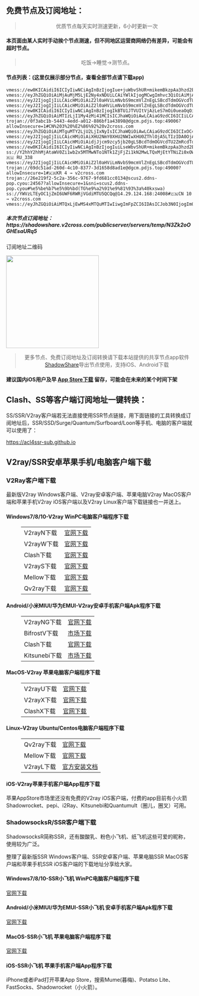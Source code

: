 
<h2>免费节点及订阅地址：</h2>
<blockquote>
<p style="text-align: center;">优质节点每天实时测速更新，6小时更新一次</p>
</blockquote>
<h4>本页面由某人实时手动挨个节点测速，但不同地区运营商网络仍有差异，可能会有超时节点。</h4>
<blockquote>
<p style="text-align: center;">吃饭->睡觉->测节点。</p>
</blockquote>
<h4>节点列表：(这里仅展示部分节点，查看全部节点请下载app)</h4>

```vmess://eyJ2IjogIjIiLCAicHMiOiAiZ2l0aHViLmNvbS9mcmVlZnEgLSBcdTdmOGVcdTU2ZmRcdTUyYTBcdTVkZGUgOSIsICJhZGQiOiAiNjQuMTEyLjQyLjUzIiwgInBvcnQiOiAiMTY5OTkiLCAiaWQiOiAiNDhmYjI3YTQtZTZmZS00MmNmLTk1YmYtMTAzZDIzMThlZDVkIiwgImFpZCI6ICIwIiwgInNjeSI6ICJhdXRvIiwgIm5ldCI6ICJ0Y3AiLCAidHlwZSI6ICJub25lIiwgImhvc3QiOiAiIiwgInBhdGgiOiAiIiwgInRscyI6ICIiLCAic25pIjogIiJ9
vmess://ew0KICAidiI6ICIyIiwNCiAgInBzIjogIue+juWbvShUR+mikemBkzpAa3hzd2EpIiwNCiAgImFkZCI6ICJsb3MueWRub2RlLnVzIiwNCiAgInBvcnQiOiAiODAiLA0KICAiaWQiOiAiYjZhNDg3ZWItMmNjZi00NjQwLTg1NmUtNGEzMmY5NzRjOGIxIiwNCiAgImFpZCI6ICIwIiwNCiAgInNjeSI6ICJhdXRvIiwNCiAgIm5ldCI6ICJncnBjIiwNCiAgInR5cGUiOiAibm9uZSIsDQogICJob3N0IjogIiIsDQogICJwYXRoIjogImxvcy55ZG5vZGUudXMiLA0KICAidGxzIjogInRscyIsDQogICJzbmkiOiAiIg0KfQ==
vmess://eyJhZGQiOiAiMjAuMjM5LjE2Ny4xNDUiLCAiYWlkIjogMCwgImhvc3QiOiAiMjAuMjM5LjE2Ny4xNDUiLCAiaWQiOiAiMDA1ZDVjYmMtOGFjNy0zZTU2LTg4MTktZWVmNDI0NjAwNTgyIiwgIm5ldCI6ICJ3cyIsICJwYXRoIjogIi9ueSIsICJwb3J0IjogNDQzMDAsICJwcyI6ICJnaXRodWIuY29tL2ZyZWVmcSAtIFx1N2Y4ZVx1NTZmZE1pY3Jvc29mdFx1NjU3MFx1NjM2ZVx1NGUyZFx1NWZjMyAxIiwgInRscyI6ICIiLCAidHlwZSI6ICJhdXRvIiwgInNlY3VyaXR5IjogImF1dG8iLCAic2tpcC1jZXJ0LXZlcmlmeSI6IHRydWUsICJzbmkiOiAiIn0=
vmess://eyJ2IjogIjIiLCAicHMiOiAiZ2l0aHViLmNvbS9mcmVlZnEgLSBcdTdmOGVcdTU2ZmRDbG91ZEZsYXJlXHU1MTZjXHU1M2Y4Q0ROXHU4MjgyXHU3MGI5IDM1IiwgImFkZCI6ICJkYWwyLjMzMjAudG9wIiwgInBvcnQiOiAiNDQzIiwgInR5cGUiOiAibm9uZSIsICJpZCI6ICJmZWZmYmNkZi00MGQ0LTQ5Y2MtYThkMy05ZmE4ODcyYzUwYzQiLCAiYWlkIjogIjAiLCAibmV0IjogIndzIiwgInBhdGgiOiAiLyIsICJob3N0IjogImRhbDIuMzMyMC50b3AiLCAidGxzIjogInRscyJ9
vmess://eyJ2IjogIjIiLCAicHMiOiAiZ2l0aHViLmNvbS9mcmVlZnEgLSBcdTdmOGVcdTU2ZmRcdTUyYTBcdTUyMjlcdTc5OGZcdTVjM2NcdTRlOWFcdTVkZGVcdThkMzlcdTUyMjlcdTg0OTlMaW5vZGVcdTY1NzBcdTYzNmVcdTRlMmRcdTVmYzMgNTIiLCAiYWRkIjogImF1Mi4zMzIwLnRvcCIsICJwb3J0IjogIjQ0MyIsICJpZCI6ICI3NTM3ODBhZC1jMjgyLTRkODItYjQ5Yi02NWFkNDM1MzNlMWEiLCAiYWlkIjogIjAiLCAic2N5IjogImF1dG8iLCAibmV0IjogIndzIiwgInR5cGUiOiAibm9uZSIsICJob3N0IjogImF1Mi4zMzIwLnRvcCIsICJwYXRoIjogIi8iLCAidGxzIjogInRscyIsICJzbmkiOiAiIn0=
vmess://ew0KICAidiI6ICIyIiwNCiAgInBzIjogIkBTU1JTVUItVjAzLeS7mOi0ueaOqOiNkDp2MmNyb3NzLmNvbSIsDQogICJhZGQiOiAiMTYxLjEyOS4zNC4xMDIiLA0KICAicG9ydCI6ICI0NDMiLA0KICAiaWQiOiAiZWM3MzY0ODItMTczZS0zZWZmLTkxMTQtYjQ5ZGY4MDU2ZTdkIiwNCiAgImFpZCI6ICIwIiwNCiAgInNjeSI6ICJhdXRvIiwNCiAgIm5ldCI6ICJ3cyIsDQogICJ0eXBlIjogIm5vbmUiLA0KICAiaG9zdCI6ICIxNjEuMTI5LjM0LjEwMiIsDQogICJwYXRoIjogIi8iLA0KICAidGxzIjogInRscyIsDQogICJzbmkiOiAiIiwNCiAgImFscG4iOiAiIg0KfQ==
vmess://eyJhZGQiOiAiMTIzLjI1My4zMi41MCIsICJhaWQiOiAwLCAiaG9zdCI6ICIiLCAiaWQiOiAiNjc4ZDBkN2QtYzY1MS00YWUxLWNlZDEtMzIwNzgzNTY1NzQ5IiwgIm5ldCI6ICJ0Y3AiLCAicGF0aCI6ICIiLCAicG9ydCI6IDMxMzcyLCAicHMiOiAidjJjcm9zcy5jb20gLSBcdTRlMGFcdTZkNzdcdTVlMDJcdTc1MzVcdTRmZTEgNjIiLCAidGxzIjogIiIsICJ0eXBlIjogImF1dG8iLCAic2VjdXJpdHkiOiAiYXV0byIsICJza2lwLWNlcnQtdmVyaWZ5IjogdHJ1ZSwgInNuaSI6ICIifQ==
trojan://0f3abc1b-5443-4edd-a012-886bf1a43898@dgcm.pdjs.top:49006?allowInsecure=1#CN%203%20%E2%86%92%20v2cross.com
vmess://eyJhZGQiOiAiMTguMTY2LjU2LjIxNyIsICJhaWQiOiAwLCAiaG9zdCI6ICIxOC4xNjYuNTYuMjE3IiwgImlkIjogIjAwNWQ1Y2JjLThhYzctM2U1Ni04ODE5LWVlZjQyNDYwMDU4MiIsICJuZXQiOiAid3MiLCAicGF0aCI6ICIvbnkiLCAicG9ydCI6IDQ0MzAwLCAicHMiOiAiZ2l0aHViLmNvbS9mcmVlZnEgLSBcdTk5OTlcdTZlMmZBbWF6b25cdTY1NzBcdTYzNmVcdTRlMmRcdTVmYzMgMTMiLCAidGxzIjogIiIsICJ0eXBlIjogImF1dG8iLCAic2VjdXJpdHkiOiAiYXV0byIsICJza2lwLWNlcnQtdmVyaWZ5IjogdHJ1ZSwgInNuaSI6ICIifQ==
vmess://eyJ2IjogIjIiLCAicHMiOiAiXHU2NmY0XHU2NWIwXHU0ZThlOjA5LTIzIDA0OjAwIC1ieSBCdUxpbmsueHl6LSBcdTRlZTVcdTRlMGJcdTgyODJcdTcwYjlcdTRlMGRcdThiYTFcdTZkNDFcdTkxY2YiLCAiYWRkIjogIlx1NGY3Zlx1NzUyOFx1NTI0ZFx1OGJiMFx1NWY5N1x1NjZmNFx1NjViMFx1OGJhMlx1OTYwNSIsICJwb3J0IjogIjAiLCAiaWQiOiAiNmEzYmNjMDgtOWM3Ny00YzAyLTg0NGItNGE2OTRjNGYyZmVhIiwgImFpZCI6ICIwIiwgIm5ldCI6ICJ0Y3AiLCAidHlwZSI6ICJub25lIiwgImhvc3QiOiAiIiwgInBhdGgiOiAiIiwgInRscyI6ICIifQ==
vmess://eyJ2IjogIjIiLCAicHMiOiAidjJjcm9zcy5jb20gLSBcdTdmOGVcdTU2ZmRcdTdlYmRcdTdlYTZcdTVlMDJEaWdpdGFsT2NlYW5cdTRlOTFcdTUxNmNcdTUzZjggMjAiLCAiYWRkIjogIjEzOC4xOTcuMTY1LjMxIiwgInBvcnQiOiAiODA4MCIsICJ0eXBlIjogIm5vbmUiLCAiaWQiOiAiMmVkNjA5ZDAtNzQ2Ny00NzFiLTk0YTktMzRhNzM0Y2NjNDBhIiwgImFpZCI6ICIwIiwgIm5ldCI6ICJ3cyIsICJwYXRoIjogIi9jY3R2MTMvaGQubTN1OCIsICJob3N0IjogIiU3QiUyMkhvc3QlMjI6JTIyMTM4LjE5Ny4xNjUuMzElMjIlN0QiLCAidGxzIjogIiJ9
vmess://ew0KICAidiI6ICIyIiwNCiAgInBzIjogIuiLseWbvShUR+mikemBkzpAa3hzd2EpIiwNCiAgImFkZCI6ICI1LjI1Mi43OC4xMzQiLA0KICAicG9ydCI6ICIyMTAwOCIsDQogICJpZCI6ICI4MGI1NjQ1YS04NmI3LTQ4YWYtOTI1Mi05NzdiYTgwN2EzMzgiLA0KICAiYWlkIjogIjAiLA0KICAic2N5IjogImF1dG8iLA0KICAibmV0IjogInRjcCIsDQogICJ0eXBlIjogIm5vbmUiLA0KICAiaG9zdCI6ICIiLA0KICAicGF0aCI6ICIiLA0KICAidGxzIjogIiIsDQogICJzbmkiOiAiIg0KfQ==
ss://Y2hhY2hhMjAtaWV0Zi1wb2x5MTMwNTo1NTk1ZjFjZi1kN2MwLTQxMjEtYTNiZi0xOWU0MjNjMWY5YTFAbWYwMi54bXNzLnZpcDoxODg4OA==#🇷🇺 RU_338
vmess://eyJ2IjogIjIiLCAicHMiOiAiZ2l0aHViLmNvbS9mcmVlZnEgLSBcdTdmOGVcdTU2ZmQgIDQyIiwgImFkZCI6ICJkZTIuMzMyMC50b3AiLCAicG9ydCI6ICI0NDMiLCAidHlwZSI6ICJub25lIiwgImlkIjogIjMyZWU0YzljLWRkZjQtNGM5OS04YmFlLTVjOGVkZGRiYjI1ZSIsICJhaWQiOiAiMCIsICJuZXQiOiAid3MiLCAicGF0aCI6ICIvIiwgImhvc3QiOiAiZGUyLjMzMjAudG9wIiwgInRscyI6ICJ0bHMifQ==
trojan://69dc51ad-260d-4c10-8377-3d1658d8ad1e@dgcm.pdjs.top:49000?allowInsecure=1#🇰🇷KR 4 → v2cross.com
trojan://26e219f2-5c2a-356c-9767-9fd681cc0134@scus2.ddns-pop.cyou:24567?allowInsecure=1&sni=scus2.ddns-pop.cyou#%e5%be%b7%e5%9b%bd(TG%e9%a2%91%e9%81%93%3a%40kxswa)
ss://YWVzLTEyOC1jZmI6UWF6RWRjVGdiMTU5QCQq@14.29.124.168:24008#🇨🇳CN 10 → v2cross.com
vmess://eyJhZGQiOiAiMTQxLjEwMS4xMTQuMTIwIiwgImFpZCI6IDAsICJob3N0IjogIm04LnYycmF5ZnJlZTEueHl6IiwgImlkIjogIjQyZWNhNzcwLTg5ZDgtNGRhNC1iMTM1LWIxNDY0NzVlMmUwYSIsICJuZXQiOiAid3MiLCAicGF0aCI6ICIvcmF5IiwgInBvcnQiOiA0NDMsICJwcyI6ICJnaXRodWIuY29tL2ZyZWVmcSAtIFx1N2Y4ZVx1NTZmZENsb3VkRmxhcmVcdTgyODJcdTcwYjkgNTEiLCAidGxzIjogInRscyIsICJ0eXBlIjogImF1dG8iLCAic2VjdXJpdHkiOiAiYXV0byIsICJza2lwLWNlcnQtdmVyaWZ5IjogdHJ1ZSwgInNuaSI6ICIifQ==
```
<h5>本次节点订阅地址：https://shadowshare.v2cross.com/publicserver/servers/temp/N3Zk2oOGHEsaURq5</h5>
<p>订阅地址二维码</p>
<img src='http://shadowshare.v2cross.com/qrcode.png' width=250 height=250>
<blockquote style='text-align: center;'>更多节点、免费订阅地址及订阅转换请下载本站提供的共享节点app软件<a href='https://shadowshare.v2cross.com'>ShadowShare</a>导出节点使用，支持iOS、Android下载</blockquote>
<h4>建议国内iOS用户及早 <a href='https://apps.apple.com/cn/app/shadowshare/id1612647259'>App Store下载</a> 留存，可能会在未来的某个时间下架</h4>

<div class="nv-content-wrap entry-content">
<h2>Clash、SS等客户端订阅地址一键转换：</h2>
<p>SS/SSR/V2ray客户端若无法直接使用SSR节点链接，用下面链接的工具转换成订阅地址后，SSR/SSD/Surge/Quantum/Surfboard/Loon等手机、电脑的客户端就可以使用了：</p>
<p><a href="https://acl4ssr-sub.github.io" target="_blank" rel="noreferrer noopener nofollow">https://acl4ssr-sub.github.io</a></p>
<h2>V2ray/SSR安卓苹果手机/电脑客户端下载</h2>
<h3>V2Ray客户端下载</h3>
<p>最新版V2ray Windows客户端、V2ray安卓客户端、苹果电脑V2ray MacOS客户端和苹果手机V2ray iOS客户端以及V2ray Linux客户端下载链接也一并送上。</p>
<h4>Windows7/8/10-<strong>V2ray WinPC电脑客户端</strong>程序下载</h4>
<figure class="wp-block-table alignwide is-style-stripes"><table><tbody><tr><td>V2rayN下载</td><td><a href="https://github.com/2dust/v2rayN/releases" target="_blank" rel="noreferrer noopener">官网下载</a></td></tr><tr><td>V2rayW下载</td><td><a href="https://github.com/Cenmrev/V2RayW/releases" target="_blank" rel="noreferrer noopener">官网下载</a></td></tr><tr><td>Clash下载</td><td><a href="https://github.com/Fndroid/clash_for_windows_pkg/releases" target="_blank" rel="noreferrer noopener">官网下载</a></td></tr><tr><td>V2rayS下载</td><td><a href="https://github.com/Shinlor/V2RayS/releases" target="_blank" rel="noreferrer noopener">官网下载</a></td></tr><tr><td>Mellow下载</td><td><a href="https://github.com/mellow-io/mellow/releases" target="_blank" rel="noreferrer noopener">官网下载</a></td></tr><tr><td>Qv2ray下载</td><td><a href="https://github.com/Qv2ray/Qv2ray" target="_blank" rel="noreferrer noopener">官网下载</a></td></tr></tbody></table></figure>
<h4><strong>Android/小米MIUI/华为EMUI-V2ray安卓手机客户端</strong>Apk程序下载</h4>
<figure class="wp-block-table alignwide is-style-stripes"><table><tbody><tr><td>V2rayNG下载</td><td><a href="https://github.com/2dust/v2rayNG/releases" target="_blank" rel="noreferrer noopener">官网下载</a></td></tr><tr><td>BifrostV下载</td><td><a rel="noreferrer noopener" href="https://www.appsapk.com/downloading/latest/com.github.dawndiy.bifrostv-0.6.8.apk" target="_blank">市场下载</a></td></tr><tr><td>Clash下载</td><td><a href="https://github.com/Kr328/ClashForAndroid/releases" target="_blank" rel="noreferrer noopener">官网下载</a></td></tr><tr><td>Kitsunebi下载</td><td><a rel="noreferrer noopener" href="https://apkpure.com/kitsunebi/fun.kitsunebi.kitsunebi4android" target="_blank">市场下载</a></td></tr></tbody></table></figure>
<h4><strong>MacOS-V2ray <strong>苹果电脑</strong>客户端</strong>程序下载</h4>
<figure class="wp-block-table alignwide is-style-stripes"><table><tbody><tr><td>V2rayU下载</td><td><a href="https://github.com/yanue/V2rayU/releases" target="_blank" rel="noreferrer noopener">官网下载</a></td></tr><tr><td>V2rayX下载</td><td><a href="https://github.com/Cenmrev/V2RayX/releases" target="_blank" rel="noreferrer noopener">官网下载</a></td></tr><tr><td>ClashX下载</td><td><a href="https://github.com/yichengchen/clashX/releases" target="_blank" rel="noreferrer noopener">官网下载</a></td></tr></tbody></table></figure>
<h4><strong>Linux</strong>–<strong>V2ray Ubuntu/Centos电脑客户端</strong>程序下载</h4>
<figure class="wp-block-table alignwide is-style-stripes"><table><tbody><tr><td>Qv2ray下载</td><td><a href="https://github.com/Qv2ray/Qv2ray" target="_blank" rel="noreferrer noopener">官网下载</a></td></tr><tr><td>Mellow下载</td><td><a href="https://github.com/mellow-io/mellow/releases" target="_blank" rel="noreferrer noopener">官网下载</a></td></tr><tr><td>V2rayL下载</td><td><a rel="noreferrer noopener" href="https://github.com/jiangxufeng/v2rayL" target="_blank">官方安装文档</a></td></tr></tbody></table></figure>
<h4>iOS-<strong>V2ray苹果<strong>手机客户端</strong>App程序</strong>下载</h4>
<p>苹果AppStore市场里还没有免费的V2ray iOS客户端，付费的app目前有小火箭Shadowrocket、pepi、i2Ray、Kitsunebi和Quantumult（圈儿，圈叉）可用。</p>
<h3>ShadowsocksR/SSR客户端下载</h3>
<p>ShadowsocksR简称SSR，还有酸酸乳、粉色小飞机、纸飞机这些可爱的昵称，使用较为广泛。</p>
<p>整理了最新版SSR Windows客户端、SSR安卓客户端、苹果电脑SSR MacOS客户端和苹果手机SSR iOS客户端的下载地址分享给大家。</p>
<h4><strong>Windows7/8/10-<strong>SSR小飞机 WinPC电脑客户端</strong>程序下载</strong></h4>
<p><a rel="noreferrer noopener" href="https://github.com/shadowsocksrr/shadowsocksr-csharp/releases" target="_blank">官网下载</a></p>
<h4><strong><strong>Android/小米MIUI/华为EMUI-SSR小飞机 安卓手机客户端</strong>Apk程序下载</strong></h4>
<p><a rel="noreferrer noopener" href="https://github.com/shadowsocksrr/shadowsocksr-android/releases" target="_blank">官网下载</a></p>
<h4><strong><strong>MacOS-SSR小飞机 苹果电脑客户端</strong>程序下载</strong></h4>
<p><a href="https://github.com/qinyuhang/ShadowsocksX-NG-R/releases" target="_blank" rel="noreferrer noopener">官网下载</a></p>
<h4><strong>iOS-<strong>SSR小飞机 苹果手机客户端App程序</strong></strong>下载</h4>
<p>iPhone或者iPad打开苹果App Store，搜索Mume(暮梅)、Potatso Lite、FastSocks、Shadowrocket（小火箭）。</p>
